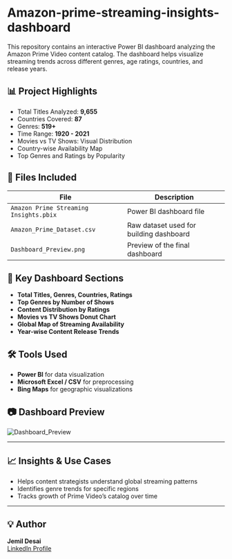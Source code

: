 # Amazon-prime-streaming-insights-dashboard

This repository contains an interactive Power BI dashboard analyzing the Amazon Prime Video content catalog. The dashboard helps visualize streaming trends across different genres, age ratings, countries, and release years.

## 📊 Project Highlights

- Total Titles Analyzed: **9,655**
- Countries Covered: **87**
- Genres: **519+**
- Time Range: **1920 - 2021**
- Movies vs TV Shows: Visual Distribution
- Country-wise Availability Map
- Top Genres and Ratings by Popularity

## 📁 Files Included

| File | Description |
|------|-------------|
| `Amazon Prime Streaming Insights.pbix` | Power BI dashboard file |
| `Amazon_Prime_Dataset.csv` | Raw dataset used for building dashboard |
| `Dashboard_Preview.png` | Preview of the final dashboard |

## 📌 Key Dashboard Sections

- **Total Titles, Genres, Countries, Ratings**
- **Top Genres by Number of Shows**
- **Content Distribution by Ratings**
- **Movies vs TV Shows Donut Chart**
- **Global Map of Streaming Availability**
- **Year-wise Content Release Trends**

## 🛠 Tools Used

- **Power BI** for data visualization
- **Microsoft Excel / CSV** for preprocessing
- **Bing Maps** for geographic visualizations

## 📷 Dashboard Preview

![Dashboard_Preview](https://github.com/user-attachments/assets/3ce22253-24a6-43c4-ab38-ac866f8e411a)

---

## 📈 Insights & Use Cases

- Helps content strategists understand global streaming patterns
- Identifies genre trends for specific regions
- Tracks growth of Prime Video’s catalog over time

---

## 💡 Author

**Jemil Desai**  
[LinkedIn Profile](https://www.linkedin.com/in/jemil-desai/)
